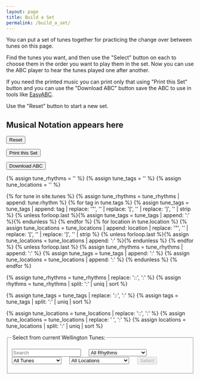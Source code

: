 ```yaml
---
layout: page
title: Build a Set
permalink: /build_a_set/
---
```

You can put a set of tunes together for practicing the change over between tunes
on this page.

Find the tunes you want, and then use the "Select" button on each to choose them
in the order you want to play them in the set. Now you can use the ABC player to
hear the tunes played one after another.

If you need the printed music you can print only that using "Print this Set"
button and you can use the "Download ABC" button save the ABC to use in tools
like <a href="https://sourceforge.net/projects/easyabc/">EasyABC</a>.

Use the "Reset" button to start a new set.

<!-- Draw the dots -->
<div class="output">
	<div id="paper0" class="paper" ><h2>Musical Notation appears here</h2></div>
</div>

<!-- Area to store ABC -->
<textarea id="ABCraw" style="display:none;"></textarea>

<!-- Area to store unrolled ABC -->
<textarea id="ABCprocessed" style="display:none;"></textarea>

<!-- Area to store filename for download -->
<textarea id="filename" style="display:none;"></textarea>

<!-- Controls for ABC player -->
<div id="ABCplayer" ></div>

<!-- Allow the user to save their ABC-->
<form>
<p>
<span title="Clear the music notation to start a new set">
    <input value='Reset' type='button' class="loopButton" onclick='Reset()' />
</span>
</p>
<p>
<span title="When you're happy with your selection you can print your set using this button.
Please think of the trees!">
   <input class="button" type="button" class="loopButton" onclick="printDiv('paper0')" value="Print this Set" />
</span>
</p>
<p>
<span title="Download the ABC you've entered. Don't lose your work!">      
	 <input value='Download ABC' type='button' class="loopButton" onclick='downloadFile(document.getElementById("filename").value, document.getElementById("ABCraw").value)' />
</span>
</p>
</form>

<div id="audioPlayer"></div>

{% assign tune_rhythms = '' %}
{% assign tune_tags = '' %}
{% assign tune_locations = '' %}

{% for tune in site.tunes %}
    {% assign tune_rhythms = tune_rhythms | append: tune.rhythm %}
    {% for tag in tune.tags %}
        {% assign tune_tags = tune_tags | append: tag | replace: '"', '' | replace: '[', '' | replace: ']', '' | strip %}
        {% unless forloop.last %}{% assign tune_tags = tune_tags | append: ':' %}{% endunless %}
    {% endfor %}
    {% for location in tune.location %}
        {% assign tune_locations = tune_locations | append: location | replace: '"', '' | replace: '[', '' | replace: ']', '' | strip %}
        {% unless forloop.last %}{% assign tune_locations = tune_locations | append: ':' %}{% endunless %}
    {% endfor %}
    {% unless forloop.last %}
        {% assign tune_rhythms = tune_rhythms | append: ':' %}
        {% assign tune_tags = tune_tags | append: ':' %}
        {% assign tune_locations = tune_locations | append: ':' %}
    {% endunless %}
{% endfor %}

{% assign tune_rhythms = tune_rhythms | replace: '::', ':' %}
{% assign rhythms = tune_rhythms | split: ':' | uniq | sort %}

{% assign tune_tags = tune_tags | replace: '::', ':' %}
{% assign tags = tune_tags | split: ':' | uniq | sort %}

{% assign tune_locations = tune_locations | replace: '::', ':' %}
{% assign tune_locations = tune_locations | replace: ' ', ':' %}
{% assign locations = tune_locations | split: ':' | uniq | sort %}

<div id="search_controls">
<fieldset>
    <legend>Select from current Wellington Tunes:</legend>    
    <form id="wellington" method="get">
        <br />
        <span title="Filter the Tunes Archive for tunes by title or by type such as 'reel', 'jig', 'polka'. You can also look for 'tags' such as 'Slow Session, 'Beginner'">        
		<input type="text" id="title-box" name="title" placeholder='Search'
            value='' onkeydown="enable_button()">
        &emsp;
        <select id="rhythm-box" name="rhythm"  onChange="enable_button()">
            <option value="">All Rhythms</option>
            {% for rhythm in rhythms %}
            {% if rhythm != '' %}
            <option value="{{ rhythm }}">{{ rhythm | capitalize }}</option>
            {% endif %}
            {% endfor %}
        </select>
        &emsp;
        <select id="tags-box" name="tags" onChange="enable_button()">
            <option value="">All Tunes</option>
            {% for tag in tags %}
            {% if tag != '' %}
            <option value="{{ tag }}">{{ tag | capitalize }}</option>
            {% endif %}
            {% endfor %}
        </select>
        &emsp;
        <select id="location-box" name="location" onChange="enable_button()">
            <option value="">All Locations</option>
            {% for location in locations %}
            {% if location != '' %}
            <option value="{{ location }}">{{ location | capitalize }}</option>
            {% endif %}
            {% endfor %}
        </select>
        </span>    
        &emsp;
        <span title="Run the filter with the default settings to see the whole list">
        <input class="filterButton filterDisabled" id="submit_button" type="submit" name="submit" value="Select" disabled>
        </span>      
    </form>
    <p></p>
    <div id="tunes-count"></div>
</fieldset>
</div>

<br />
<div id="tunes-table"></div>
<div id="abc-textareas"></div>

<script>
    window.store = {
      {% assign tuneID = 3000 %}
      {% assign tunes =  site.tunes | sort: 'title' %}
      {% for tune in tunes %}
          {% assign tuneID = tuneID | plus: 1 %}
          "{{ tuneID }}": {
              "title": "{{ tune.title | xml_escape }}",
              "tuneID": "{{ tuneID }}",
              "key": "{{ tune.key | xml_escape }}",
              "mode": "{{ tune.mode | xml_escape }}",
              "rhythm": "{{ tune.rhythm | xml_escape }}",
              "location": "{{ tune.location | xml_escape }}",
              "tags": "{{ tune.tags | array_to_sentence_string }}",
              "url": "{{ tune.url | xml_escape }}",
              "mp3": "",
              "abc": {{ tune.abc | jsonify }}
          }{% unless forloop.last %},{% endunless %}
      {% endfor %}
    };
</script>

<script src="{{ site.mp3_host }}/js/abcjs_editor_3.0-min.js"></script>
<script src="{{ site.js_host }}/js/lunr.min.js"></script>
<script src="/js/build_table_abc.js"></script>
<script src="{{ site.mp3_host }}/js/webpage_tools.js"></script>

<script>
    function enable_button() {
        submit_button.disabled = false;
        submit_button.style.opacity=1.0;
        submit_button.style.cursor='pointer';
    }

    function appendABC(abcSource) {
        var regex = new RegExp('X:.*\n');

        document.getElementById('ABCraw').innerHTML += abcSource + "\n";
        abcSource = abcSource.replace(regex, '');

		// Get the ABCplayer to go through each tune twice
        document.getElementById('ABCprocessed').innerHTML += preProcessABC(abcSource) + "\n";
		document.getElementById('ABCprocessed').innerHTML += preProcessABC(abcSource) + "\n";

        document.getElementById("filename").innerHTML = slugify(getABCtitle(ABCraw.value)) + '.abc';

        abc_editor = new window.ABCJS.Editor("ABCraw", { paper_id: "paper0", midi_id:"midi", warnings_id:"warnings", indicate_changed: "true" });
    }

    function Reset() {
        var scrollLeft = window.pageXOffset || (document.documentElement || document.body.parentNode || document.body).scrollLeft;
        var scrollTop  = window.pageYOffset || (document.documentElement || document.body.parentNode || document.body).scrollTop;
        var musicHeight=document.getElementById("paper0").offsetHeight;

        document.getElementById('ABCraw').innerHTML = '';
        document.getElementById('ABCprocessed').innerHTML = 'X: 1';
        document.getElementById("filename").innerHTML = '';

        document.getElementById("paper0").innerHTML = '<h2>Musical Notation appears here</h2>';
		/* Hack - original height of window - can't probe until it's rendered (not worth a global variable) */
   		document.getElementById("paper0").style.height = "50px";  
        setTimeout(function() {
            document.getElementById("paper0").style.height =
				(document.getElementById("paper0").scrollHeight)+"px";
			}, 1);
		window.scrollTo(scrollLeft, scrollTop-musicHeight+document.getElementById("paper0").offsetHeight);
	}

	function printDiv(divName) {
        var printContents = document.getElementById(divName).innerHTML;
        var originalContents = document.body.innerHTML;

        document.body.innerHTML = printContents;
        window.print();
        document.body.innerHTML = originalContents;
   }
</script>

<script>
$(document).ready(function() {
    $.tablesorter.defaults.sortList = [[0,0]];

    $("#search-results").tablesorter({headers: { 3:{sorter: false}}});  

    ABCplayer.innerHTML = createABCplayer('processed', 'abcplayer_tunepage', '{{ site.defaultABCplayer }}');

	// In Chrome/Opera/Firefox, an AudioContext must be created or resumed
	// after the document received a user gesture to enable audio playback.
	// See https://goo.gl/7K7WLu and also see /js/audioContext.js
	// This function only sets the necessary event listener if we're running
	// on a Chrome, Opera or Firefox browser
	audioResume();
});
</script>
